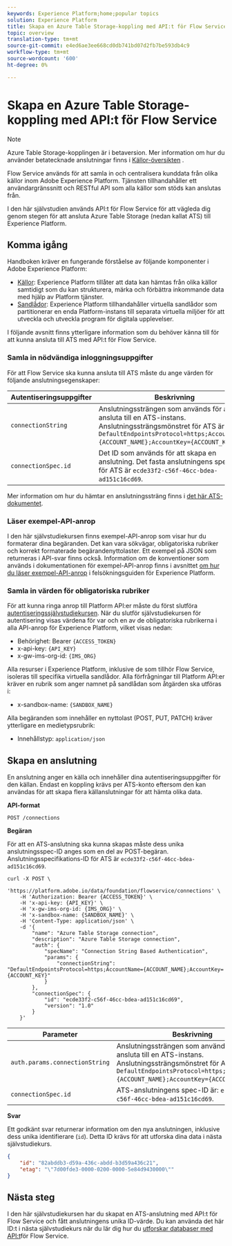 ```yaml
---
keywords: Experience Platform;home;popular topics
solution: Experience Platform
title: Skapa en Azure Table Storage-koppling med API:t för Flow Service
topic: overview
translation-type: tm+mt
source-git-commit: e4ed6ae3ee668cd0db741bd07d2fb7be593db4c9
workflow-type: tm+mt
source-wordcount: '600'
ht-degree: 0%

---
```



# Skapa en Azure Table Storage-koppling med API:t för Flow Service

>[!NOTE]
>Azure Table Storage-kopplingen är i betaversion. Mer information om hur du använder betatecknade anslutningar finns i [Källor-översikten](../../../../home.md#terms-and-conditions) .

Flow Service används för att samla in och centralisera kunddata från olika källor inom Adobe Experience Platform. Tjänsten tillhandahåller ett användargränssnitt och RESTful API som alla källor som stöds kan anslutas från.

I den här självstudien används API:t för Flow Service för att vägleda dig genom stegen för att ansluta Azure Table Storage (nedan kallat ATS) till Experience Platform.

## Komma igång

Handboken kräver en fungerande förståelse av följande komponenter i Adobe Experience Platform:

* [Källor](../../../../home.md): Experience Platform tillåter att data kan hämtas från olika källor samtidigt som du kan strukturera, märka och förbättra inkommande data med hjälp av Platform tjänster.
* [Sandlådor](../../../../../sandboxes/home.md): Experience Platform tillhandahåller virtuella sandlådor som partitionerar en enda Platform-instans till separata virtuella miljöer för att utveckla och utveckla program för digitala upplevelser.

I följande avsnitt finns ytterligare information som du behöver känna till för att kunna ansluta till ATS med API:t för Flow Service.

### Samla in nödvändiga inloggningsuppgifter

För att Flow Service ska kunna ansluta till ATS måste du ange värden för följande anslutningsegenskaper:

| Autentiseringsuppgifter | Beskrivning |
| ---------- | ----------- |
| `connectionString` | Anslutningssträngen som används för att ansluta till en ATS-instans. Anslutningssträngsmönstret för ATS är: `DefaultEndpointsProtocol=https;AccountName={ACCOUNT_NAME};AccountKey={ACCOUNT_KEY}`. |
| `connectionSpec.id` | Det ID som används för att skapa en anslutning. Det fasta anslutningens spec-ID för ATS är `ecde33f2-c56f-46cc-bdea-ad151c16cd69`. |

Mer information om hur du hämtar en anslutningssträng finns i [det här ATS-dokumentet](https://docs.microsoft.com/en-us/azure/storage/common/storage-introduction).

### Läser exempel-API-anrop

I den här självstudiekursen finns exempel-API-anrop som visar hur du formaterar dina begäranden. Det kan vara sökvägar, obligatoriska rubriker och korrekt formaterade begärandenyttolaster. Ett exempel på JSON som returneras i API-svar finns också. Information om de konventioner som används i dokumentationen för exempel-API-anrop finns i avsnittet [om hur du läser exempel-API-anrop](../../../../../landing/troubleshooting.md#how-do-i-format-an-api-request) i felsökningsguiden för Experience Platform.

### Samla in värden för obligatoriska rubriker

För att kunna ringa anrop till Platform API:er måste du först slutföra [autentiseringssjälvstudiekursen](../../../../../tutorials/authentication.md). När du slutför självstudiekursen för autentisering visas värdena för var och en av de obligatoriska rubrikerna i alla API-anrop för Experience Platform, vilket visas nedan:

* Behörighet: Bearer `{ACCESS_TOKEN}`
* x-api-key: `{API_KEY}`
* x-gw-ims-org-id: `{IMS_ORG}`

Alla resurser i Experience Platform, inklusive de som tillhör Flow Service, isoleras till specifika virtuella sandlådor. Alla förfrågningar till Platform API:er kräver en rubrik som anger namnet på sandlådan som åtgärden ska utföras i:

* x-sandbox-name: `{SANDBOX_NAME}`

Alla begäranden som innehåller en nyttolast (POST, PUT, PATCH) kräver ytterligare en medietypsrubrik:

* Innehållstyp: `application/json`

## Skapa en anslutning

En anslutning anger en källa och innehåller dina autentiseringsuppgifter för den källan. Endast en koppling krävs per ATS-konto eftersom den kan användas för att skapa flera källanslutningar för att hämta olika data.

**API-format**

```http
POST /connections
```

**Begäran**

För att en ATS-anslutning ska kunna skapas måste dess unika anslutningsspec-ID anges som en del av POST-begäran. Anslutningsspecifikations-ID för ATS är `ecde33f2-c56f-46cc-bdea-ad151c16cd69`.

```shell
curl -X POST \
    'https://platform.adobe.io/data/foundation/flowservice/connections' \
    -H 'Authorization: Bearer {ACCESS_TOKEN}' \
    -H 'x-api-key: {API_KEY}' \
    -H 'x-gw-ims-org-id: {IMS_ORG}' \
    -H 'x-sandbox-name: {SANDBOX_NAME}' \
    -H 'Content-Type: application/json' \
    -d '{
        "name": "Azure Table Storage connection",
        "description": "Azure Table Storage connection",
        "auth": {
            "specName": "Connection String Based Authentication",
            "params": {
                "connectionString": "DefaultEndpointsProtocol=https;AccountName={ACCOUNT_NAME};AccountKey={ACCOUNT_KEY}"
            }
        },
        "connectionSpec": {
            "id": "ecde33f2-c56f-46cc-bdea-ad151c16cd69",
            "version": "1.0"
        }
    }'
```

| Parameter | Beskrivning |
| --------- | ----------- |
| `auth.params.connectionString` | Anslutningssträngen som används för att ansluta till en ATS-instans. Anslutningssträngsmönstret för ATS är: `DefaultEndpointsProtocol=https;AccountName={ACCOUNT_NAME};AccountKey={ACCOUNT_KEY}`. |
| `connectionSpec.id` | ATS-anslutningens spec-ID är: `ecde33f2-c56f-46cc-bdea-ad151c16cd69`. |

**Svar**

Ett godkänt svar returnerar information om den nya anslutningen, inklusive dess unika identifierare (`id`). Detta ID krävs för att utforska dina data i nästa självstudiekurs.

```json
{
    "id": "82abddb3-d59a-436c-abdd-b3d59a436c21",
    "etag": "\"7d00fde3-0000-0200-0000-5e84d9430000\""
}
```

## Nästa steg

I den här självstudiekursen har du skapat en ATS-anslutning med API:t för Flow Service och fått anslutningens unika ID-värde. Du kan använda det här ID:t i nästa självstudiekurs när du lär dig hur du [utforskar databaser med API:t](../../explore/database-nosql.md)för Flow Service.
